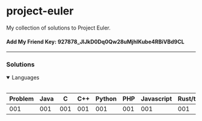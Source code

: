 # project-euler

My collection of solutions to Project Euler.

#### Add My Friend Key: 927878_JlJkD0Dq0Qw28uMjhIKube4RBiVBd9CL

---
### Solutions
<details open>
  <br>
<summary>Languages</summary>
  <table>
    <thead>
      <tr>
          <th aligin="center">Problem</th>
          <th aligin="center">Java</th>
          <th aligin="center">C</th>
          <th aligin="center">C++</th>
          <th aligin="center">Python</th>
          <th aligin="center">PHP</th>
          <th aligin="center">Javascript</th>
          <th aligin="center">Rust/th>
          <th aligin="center">Ruby</th>
      </tr>
    </thead>
    <tbody>
      <tr>
        <td>001</td>
        <td>001</td>
        <td>001</td>
        <td>001</td>
        <td>001</td>
        <td>001</td>
        <td>001</td>
        <td>001</td>
        <td>001</td>
      </tr>
    </tbody>
  </table>

